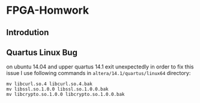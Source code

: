# FPGA-Homwork
## Introdution
## Quartus Linux Bug
on ubuntu 14.04 and upper quartus 14.1 exit unexpectedly in order to fix
this issue I use following commands in `altera/14.1/quartus/linux64` directory:
```
mv libcurl.so.4 libcurl.so.4.bak
mv libssl.so.1.0.0 libssl.so.1.0.0.bak
mv libcrypto.so.1.0.0 libcrypto.so.1.0.0.bak
```

